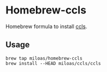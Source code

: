 # Homebrew-ccls

Homebrew formula to install [ccls](https://github.com/MaskRay/ccls).

## Usage

```
brew tap miloas/homebrew-ccls
brew install --HEAD miloas/ccls/ccls
```
